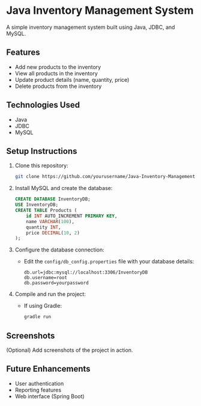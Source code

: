 # Java Inventory Management System

A simple inventory management system built using Java, JDBC, and MySQL.

## Features
- Add new products to the inventory
- View all products in the inventory
- Update product details (name, quantity, price)
- Delete products from the inventory

## Technologies Used
- Java
- JDBC
- MySQL

## Setup Instructions

1. Clone this repository:
   ```bash
   git clone https://github.com/yourusername/Java-Inventory-Management.git
   ```

2. Install MySQL and create the database:
   ```sql
   CREATE DATABASE InventoryDB;
   USE InventoryDB;
   CREATE TABLE Products (
       id INT AUTO_INCREMENT PRIMARY KEY,
       name VARCHAR(100),
       quantity INT,
       price DECIMAL(10, 2)
   );
   ```

3. Configure the database connection:
   - Edit the `config/db_config.properties` file with your database details:
     ```properties
     db.url=jdbc:mysql://localhost:3306/InventoryDB
     db.username=root
     db.password=yourpassword
     ```

4. Compile and run the project:
   - If using Gradle:
     ```bash
     gradle run
     ```

## Screenshots
(Optional) Add screenshots of the project in action.

## Future Enhancements
- User authentication
- Reporting features
- Web interface (Spring Boot)
